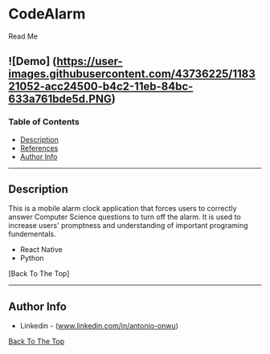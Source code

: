# CodeAlarm
Read Me 


![Demo] (https://user-images.githubusercontent.com/43736225/118321052-acc24500-b4c2-11eb-84bc-633a761bde5d.PNG)
---

### Table of Contents


- [Description](#description)
- [References](#references)
- [Author Info](#author-info)

---

## Description

This is a mobile alarm clock application that forces users to correctly answer Computer Science questions to turn off the alarm. It is used to increase users' promptness and understanding of important programing fundementals.

- React Native
- Python

[Back To The Top] 


---

## Author Info

- Linkedin - (www.linkedin.com/in/antonio-onwu)

[Back To The Top](#read-me-template)

